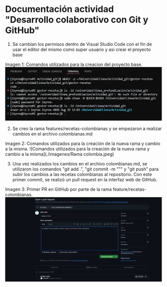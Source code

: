 # Documentación actividad "Desarrollo colaborativo con Git y GitHub"

1. Se cambian los permisos dentro de Visual Studio Code con el fin de usar el editor del mismo como super usuario y asi crear el proyecto base

Imagen 1: Comandos utilizados para la creacion del proyecto base.
![Comandos utilizados para la creación del proyecto base](./imagenes/permisos.jpeg)

2. Se creo la rama features/recetas-colombianas y se empezaron a realizar cambios en el archivo colombianas.md

Imagen 2: Comandos utilizados para la creación de la nueva rama y cambio a la misma.
![Comandos utilizados para la creación de la nueva rama y cambio a la misma](./imagenes/Rama colombia.jpeg)

3. Una vez realizados los cambios en el archivo colombianas.md, se utilizaron los comandos "git add .", "git commit -m """ y "git push" para  subir los cambios a las recetas colombianas al repositorio. Con este primer commit, se realizó un pull request en la interfaz web de GitHub.

Imagen 3: Primer PR en GitHub por parte de la rama feature/recetas-colombianas.
![Primer PR en GitHub por parte de la rama feature/recetas-colombianas](./imagenes/primerPRcolombianas.jpeg)